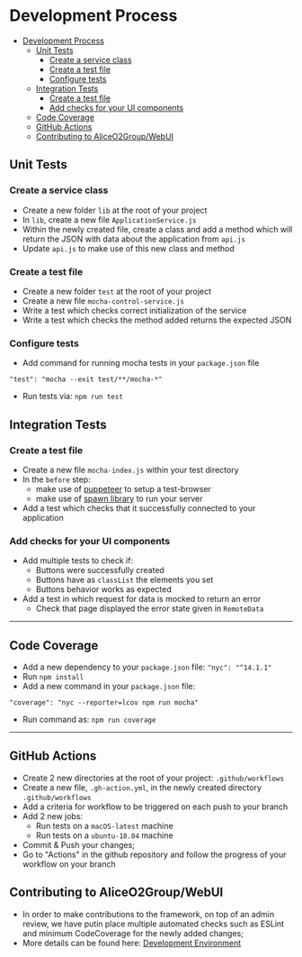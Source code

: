 # Development Process
- [Development Process](#development-process)
  - [Unit Tests](#unit-tests)
    - [Create a service class](#create-a-service-class)
    - [Create a test file](#create-a-test-file)
    - [Configure tests](#configure-tests)
  - [Integration Tests](#integration-tests)
    - [Create a test file](#create-a-test-file-1)
    - [Add checks for your UI components](#add-checks-for-your-ui-components)
  - [Code Coverage](#code-coverage)
  - [GitHub Actions](#github-actions)
  - [Contributing to AliceO2Group/WebUI](#contributing-to-aliceo2groupwebui)

## Unit Tests
### Create a service class
* Create a new folder `lib` at the root of your project
* In `lib`, create a new file `ApplicationService.js`
* Within the newly created file, create a class and add a method which will return the JSON with data about the application from `api.js`
* Update `api.js` to make use of this new class and method
  
### Create a test file
* Create a new folder `test` at the root of your project
* Create a new file `mocha-control-service.js`
* Write a test which checks correct initialization of the service
* Write a test which checks the method added returns the expected JSON
  
### Configure tests
* Add command for running mocha tests in your `package.json` file
```
"test": "mocha --exit test/**/mocha-*"
```
* Run tests via: `npm run test`

## Integration Tests
### Create a test file
* Create a new file `mocha-index.js` within your test directory
* In the `before` step:
  * make use of [puppeteer](https://github.com/puppeteer/puppeteer) to setup a test-browser
  * make use of [spawn library](https://nodejs.org/api/child_process.html) to run your server
* Add a test which checks that it successfully connected to your application

### Add checks for your UI components
* Add multiple tests to check if: 
  * Buttons were successfully created
  * Buttons have as `classList` the elements you set
  * Buttons behavior works as expected
* Add a test in which request for data is mocked to return an error
  * Check that page displayed the error state given in `RemoteData`

---
## Code Coverage
* Add a new dependency to your `package.json` file: `"nyc": "^14.1.1"`
* Run `npm install`
* Add a new command in your `package.json` file: 
```
"coverage": "nyc --reporter=lcov npm run mocha"
```
* Run command as: `npm run coverage`

---
## GitHub Actions
* Create 2 new directories at the root of your project: `.github/workflows`
* Create a new file, `.gh-action.yml`, in the newly created directory `.github/workflows`
* Add a criteria for workflow to be triggered on each push to your branch
* Add 2 new jobs:
  * Run tests on a `macOS-latest` machine
  * Run tests on a `ubuntu-18.04` machine
* Commit & Push your changes;
* Go to "Actions" in the github repository and follow the progress of your workflow on your branch

## Contributing to AliceO2Group/WebUI
* In order to make contributions to the framework, on top of an admin review, we have putin place multiple automated checks such as ESLint and minimum CodeCoverage for the newly added changes;
* More details can be found here: [Development Environment](https://github.com/AliceO2Group/WebUi/blob/dev/Framework/docs/guide/devel.md#development-environment)